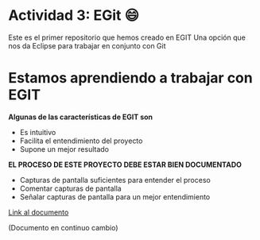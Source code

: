# Actividad 3: EGit 😄
Este es el primer repositorio que hemos creado en EGIT
Una opción que nos da Eclipse para trabajar en conjunto con Git

# Estamos aprendiendo a trabajar con EGIT
**Algunas de las características de EGIT son**
+ Es intuitivo
+ Facilita el entendimiento del proyecto
+ Supone un mejor resultado


**EL PROCESO DE ESTE PROYECTO DEBE ESTAR BIEN DOCUMENTADO**
+ Capturas de pantalla suficientes para entender el proceso
+ Comentar capturas de pantalla
+ Señalar capturas de pantalla para un mejor entendimiento

<a href="https://docs.google.com/document/d/1Akrf-Vl3kegBVOMqrNECYdraFWebdiGs4zAnRa-t-kE/edit?usp=sharing"> Link al documento</a>

(Documento en continuo cambio)
